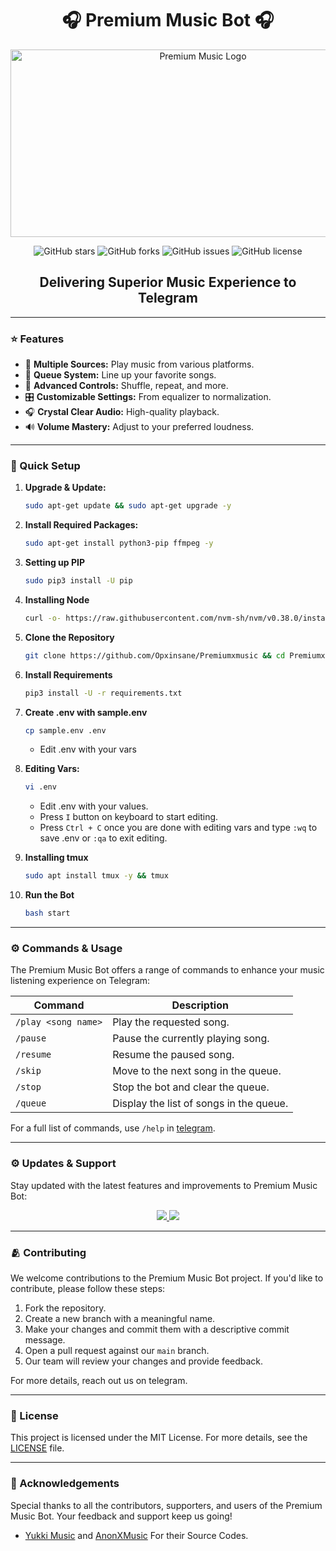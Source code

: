 <h1 align="center">🎧 Premium Music Bot 🎧</h1>

<p align="center">
  <img src="https://graph.org/file/5d22a3b8e581d5077af07.jpg" alt="Premium Music Logo" width="600" height="300">
</p>

<p align="center">
  <img src="https://img.shields.io/github/stars/Opxinsane/Premiumxmusic?style=for-the-badge&color=blue" alt="GitHub stars">
  <img src="https://img.shields.io/github/forks/Opxinsane/Premiumxmusic?style=for-the-badge&color=blue" alt="GitHub forks">
  <img src="https://img.shields.io/github/issues/Opxinsane/Premiumxmusic?style=for-the-badge&color=red" alt="GitHub issues">
  <img src="https://img.shields.io/github/license/Opxinsane/Premiumxmusic?style=for-the-badge&color=green" alt="GitHub license">
</p>

<h2 align="center">Delivering Superior Music Experience to Telegram</h2>

---

### ⭐ Features

- 🎵 **Multiple Sources:** Play music from various platforms.
- 📃 **Queue System:** Line up your favorite songs.
- 🔀 **Advanced Controls:** Shuffle, repeat, and more.
- 🎛 **Customizable Settings:** From equalizer to normalization.
- 🎧 **Crystal Clear Audio:** High-quality playback.
- 🔊 **Volume Mastery:** Adjust to your preferred loudness.

---

### 🔧 Quick Setup

1. **Upgrade & Update:**
   ```bash
   sudo apt-get update && sudo apt-get upgrade -y
   ```

2. **Install Required Packages:**
   ```bash
   sudo apt-get install python3-pip ffmpeg -y
   ```
3. **Setting up PIP**
   ```bash
   sudo pip3 install -U pip
   ```
4. **Installing Node**
   ```bash
   curl -o- https://raw.githubusercontent.com/nvm-sh/nvm/v0.38.0/install.sh | bash && source ~/.bashrc && nvm install v18
   ```
5. **Clone the Repository**
   ```bash
   git clone https://github.com/Opxinsane/Premiumxmusic && cd Premiumxmusic
   ```
6. **Install Requirements**
   ```bash
   pip3 install -U -r requirements.txt
   ```
7. **Create .env  with sample.env**
   ```bash
   cp sample.env .env
   ```
   - Edit .env with your vars
8. **Editing Vars:**
   ```bash
   vi .env
   ```
   - Edit .env with your values.
   - Press `I` button on keyboard to start editing.
   - Press `Ctrl + C`  once you are done with editing vars and type `:wq` to save .env or `:qa` to exit editing.
9. **Installing tmux**
    ```bash
    sudo apt install tmux -y && tmux
    ```
10. **Run the Bot**
    ```bash
    bash start
    ```

---

### ⚙️ Commands & Usage

The Premium Music Bot offers a range of commands to enhance your music listening experience on Telegram:

| Command                 | Description                                 |
|-------------------------|---------------------------------------------|
| `/play <song name>`     | Play the requested song.                    |
| `/pause`                | Pause the currently playing song.           |
| `/resume`               | Resume the paused song.                     |
| `/skip`                 | Move to the next song in the queue.         |
| `/stop`                 | Stop the bot and clear the queue.           |
| `/queue`                | Display the list of songs in the queue.     |

For a full list of commands, use `/help` in [telegram](https://t.me/premiumxmusicbot).

---

### ⚙️ Updates & Support

Stay updated with the latest features and improvements to Premium Music Bot:

<p align="center">
  <a href="https://telegram.me/sareefo_ki_duniya">
    <img src="https://img.shields.io/badge/Join-Support%20Group-blue?style=for-the-badge&logo=telegram">
  </a>
  <a href="https://telegram.me/About_insaneop">
    <img src="https://img.shields.io/badge/Join-Update%20Channel-blue?style=for-the-badge&logo=telegram">
  </a>
</p>

---

### 🫂 Contributing

We welcome contributions to the Premium Music Bot project. If you'd like to contribute, please follow these steps:

1. Fork the repository.
2. Create a new branch with a meaningful name.
3. Make your changes and commit them with a descriptive commit message.
4. Open a pull request against our `main` branch.
5. Our team will review your changes and provide feedback.

For more details, reach out us on telegram.

---

### 📜 License

This project is licensed under the MIT License. For more details, see the [LICENSE](LICENSE) file.

---

### 🙏 Acknowledgements

Special thanks to all the contributors, supporters, and users of the Premium Music Bot. Your feedback and support keep us going!
- [Yukki Music](https://github.com/TeamYukki/YukkiMusicBot) and [AnonXMusic](https://github.com/AnonymousX1025/AnonXMusic) For their Source Codes.

